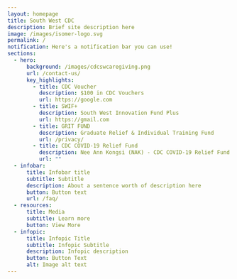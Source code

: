 ```yaml
---
layout: homepage
title: South West CDC
description: Brief site description here
image: /images/isomer-logo.svg
permalink: /
notification: Here's a notification bar you can use!
sections:
  - hero:
      background: /images/cdcswcaregiving.png
      url: /contact-us/
      key_highlights:
        - title: CDC Voucher
          description: $100 in CDC Vouchers
          url: https://google.com
        - title: SWIF+
          description: South West Innovation Fund Plus
          url: https://gmail.com
        - title: GRIT FUND
          description: Graduate Relief & Individual Training Fund
          url: /privacy/
        - title: CDC COVID-19 Relief Fund
          description: Nee Ann Kongsi (NAK) - CDC COVID-19 Relief Fund
          url: ""
  - infobar:
      title: Infobar title
      subtitle: Subtitle
      description: About a sentence worth of description here
      button: Button text
      url: /faq/
  - resources:
      title: Media
      subtitle: Learn more
      button: View More
  - infopic:
      title: Infopic Title
      subtitle: Infopic Subtitle
      description: Infopic description
      button: Button Text
      alt: Image alt text
---
```

